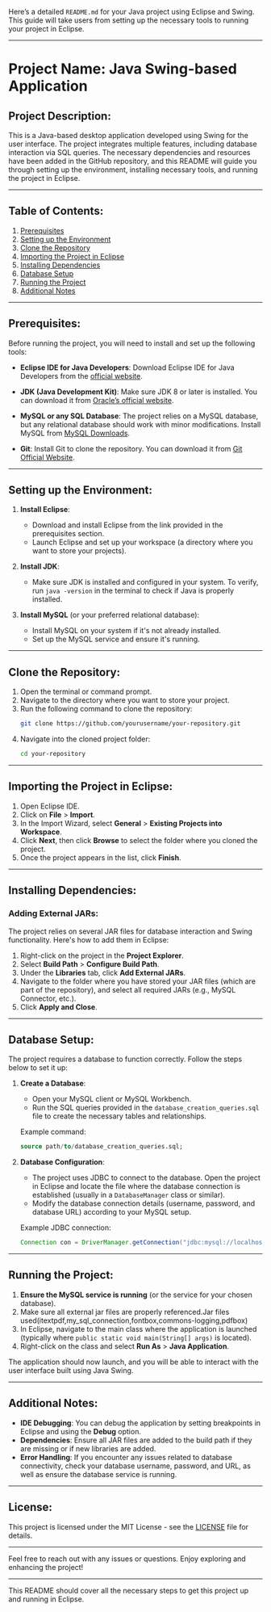 Here’s a detailed `README.md` for your Java project using Eclipse and Swing. This guide will take users from setting up the necessary tools to running your project in Eclipse.

---

# Project Name: **Java Swing-based Application**

## Project Description:
This is a Java-based desktop application developed using Swing for the user interface. The project integrates multiple features, including database interaction via SQL queries. The necessary dependencies and resources have been added in the GitHub repository, and this README will guide you through setting up the environment, installing necessary tools, and running the project in Eclipse.

---

## Table of Contents:
1. [Prerequisites](#prerequisites)
2. [Setting up the Environment](#setting-up-the-environment)
3. [Clone the Repository](#clone-the-repository)
4. [Importing the Project in Eclipse](#importing-the-project-in-eclipse)
5. [Installing Dependencies](#installing-dependencies)
6. [Database Setup](#database-setup)
7. [Running the Project](#running-the-project)
8. [Additional Notes](#additional-notes)

---

## Prerequisites:

Before running the project, you will need to install and set up the following tools:

- **Eclipse IDE for Java Developers**:
  Download Eclipse IDE for Java Developers from the [official website](https://www.eclipse.org/downloads/).
  
- **JDK (Java Development Kit)**:
  Make sure JDK 8 or later is installed. You can download it from [Oracle’s official website](https://www.oracle.com/java/technologies/javase-jdk11-downloads.html).

- **MySQL or any SQL Database**:
  The project relies on a MySQL database, but any relational database should work with minor modifications. Install MySQL from [MySQL Downloads](https://dev.mysql.com/downloads/).

- **Git**:
  Install Git to clone the repository. You can download it from [Git Official Website](https://git-scm.com/).

---

## Setting up the Environment:

1. **Install Eclipse**:
   - Download and install Eclipse from the link provided in the prerequisites section.
   - Launch Eclipse and set up your workspace (a directory where you want to store your projects).

2. **Install JDK**:
   - Make sure JDK is installed and configured in your system. To verify, run `java -version` in the terminal to check if Java is properly installed.

3. **Install MySQL** (or your preferred relational database):
   - Install MySQL on your system if it's not already installed.
   - Set up the MySQL service and ensure it's running.

---

## Clone the Repository:

1. Open the terminal or command prompt.
2. Navigate to the directory where you want to store your project.
3. Run the following command to clone the repository:
   ```bash
   git clone https://github.com/yourusername/your-repository.git
   ```
4. Navigate into the cloned project folder:
   ```bash
   cd your-repository
   ```

---

## Importing the Project in Eclipse:

1. Open Eclipse IDE.
2. Click on **File** > **Import**.
3. In the Import Wizard, select **General** > **Existing Projects into Workspace**.
4. Click **Next**, then click **Browse** to select the folder where you cloned the project.
5. Once the project appears in the list, click **Finish**.

---

## Installing Dependencies:

### Adding External JARs:
The project relies on several JAR files for database interaction and Swing functionality. Here's how to add them in Eclipse:

1. Right-click on the project in the **Project Explorer**.
2. Select **Build Path** > **Configure Build Path**.
3. Under the **Libraries** tab, click **Add External JARs**.
4. Navigate to the folder where you have stored your JAR files (which are part of the repository), and select all required JARs (e.g., MySQL Connector, etc.).
5. Click **Apply and Close**.

---

## Database Setup:

The project requires a database to function correctly. Follow the steps below to set it up:

1. **Create a Database**:
   - Open your MySQL client or MySQL Workbench.
   - Run the SQL queries provided in the `database_creation_queries.sql` file to create the necessary tables and relationships.
   
   Example command:
   ```sql
   source path/to/database_creation_queries.sql;
   ```

2. **Database Configuration**:
   - The project uses JDBC to connect to the database. Open the project in Eclipse and locate the file where the database connection is established (usually in a `DatabaseManager` class or similar).
   - Modify the database connection details (username, password, and database URL) according to your MySQL setup.

   Example JDBC connection:
   ```java
   Connection con = DriverManager.getConnection("jdbc:mysql://localhost:3306/your_database", "root", "password");
   ```

---

## Running the Project:

1. **Ensure the MySQL service is running** (or the service for your chosen database).
2. Make sure all external jar files are properly referenced.Jar files used(itextpdf,my_sql_connection,fontbox,commons-logging,pdfbox)
3. In Eclipse, navigate to the main class where the application is launched (typically where `public static void main(String[] args)` is located).
4. Right-click on the class and select **Run As** > **Java Application**.

The application should now launch, and you will be able to interact with the user interface built using Java Swing.

---

## Additional Notes:

- **IDE Debugging**: You can debug the application by setting breakpoints in Eclipse and using the **Debug** option.
- **Dependencies**: Ensure all JAR files are added to the build path if they are missing or if new libraries are added.
- **Error Handling**: If you encounter any issues related to database connectivity, check your database username, password, and URL, as well as ensure the database service is running.

---

## License:
This project is licensed under the MIT License - see the [LICENSE](LICENSE) file for details.

---

Feel free to reach out with any issues or questions. Enjoy exploring and enhancing the project!

--- 

This README should cover all the necessary steps to get this project up and running in Eclipse.
